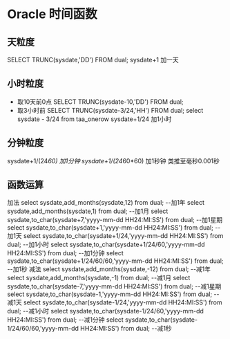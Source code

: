 <!--more-->

# Oracle 时间函数

## 天粒度
SELECT TRUNC(sysdate,'DD') FROM dual;
sysdate+1 加一天

## 小时粒度
* 取10天前0点
SELECT TRUNC(sysdate-10,'DD') FROM dual;
* 取3小时前
SELECT TRUNC(sysdate-3/24,'HH') FROM dual; 
select sysdate  - 3/24 from taa_onerow
sysdate+1/24 加1小时

## 分钟粒度
sysdate+1/(24*60) 加1分钟
sysdate+1/(24*60*60) 加1秒钟
类推至毫秒0.001秒

## 函数运算
加法 
select sysdate,add_months(sysdate,12) from dual;        --加1年 
select sysdate,add_months(sysdate,1) from dual;        --加1月 
select sysdate,to_char(sysdate+7,'yyyy-mm-dd HH24:MI:SS') from dual;  --加1星期 
select sysdate,to_char(sysdate+1,'yyyy-mm-dd HH24:MI:SS') from dual;  --加1天 
select sysdate,to_char(sysdate+1/24,'yyyy-mm-dd HH24:MI:SS') from dual;  --加1小时 
select sysdate,to_char(sysdate+1/24/60,'yyyy-mm-dd HH24:MI:SS') from dual;  --加1分钟 
select sysdate,to_char(sysdate+1/24/60/60,'yyyy-mm-dd HH24:MI:SS') from dual;  --加1秒 
减法 
select sysdate,add_months(sysdate,-12) from dual;        --减1年 
select sysdate,add_months(sysdate,-1) from dual;        --减1月 
select sysdate,to_char(sysdate-7,'yyyy-mm-dd HH24:MI:SS') from dual;  --减1星期 
select sysdate,to_char(sysdate-1,'yyyy-mm-dd HH24:MI:SS') from dual;  --减1天 
select sysdate,to_char(sysdate-1/24,'yyyy-mm-dd HH24:MI:SS') from dual;  --减1小时 
select sysdate,to_char(sysdate-1/24/60,'yyyy-mm-dd HH24:MI:SS') from dual;  --减1分钟 
select sysdate,to_char(sysdate-1/24/60/60,'yyyy-mm-dd HH24:MI:SS') from dual;  --减1秒